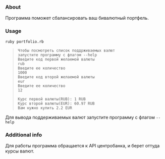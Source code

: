 ### About
Программа поможет сбалансировать ваш бивалютный портфель.

### Usage

```
ruby portfolio.rb
```

> ```
> Чтобы посмотреть список поддрживаемых валют
> запустите программу с флагом --help
> Введите код первой желаемой валюты
> rub
> Введите ее количество
> 1000
> Введите код второй желаемой валюты
> eur
> Введите ее количество
> 12
>
> Курс первой валюты(RUB): 1 RUB
> Курс второй валюты(EUR): 60.97 RUB
> Вам нужно купить 2.2 EUR
> ```

Для вывода поддерживаемых валют запустите программу с флагом `--help`

### Additional info

Для работы программа обращается к API центробанка, и берет оттуда курсы валют.
